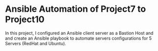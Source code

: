 # Ansible Automation of Project7 to Project10
In this project, I configured an Ansible client server as a Bastion Host and and create an Ansible playbook to automate servers configurations for 5 Servers (RedHat and Ubuntu).
